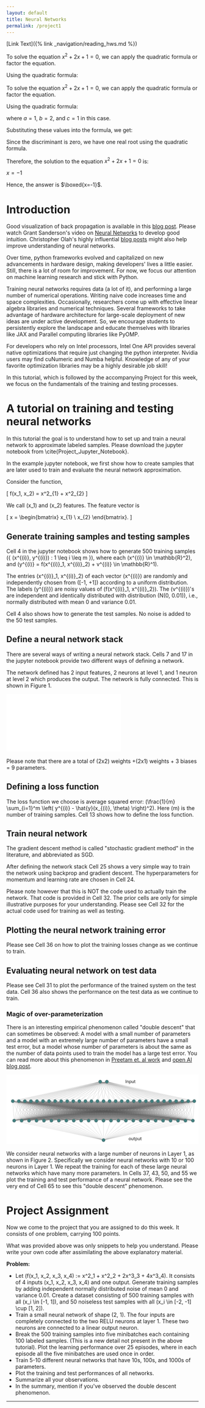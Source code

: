 ```yaml
---
layout: default
title: Neural Networks
permalink: /project1
---
```



[Link Text]({% link _navigation/reading_hws.md %})

To solve the equation $x^2 + 2x + 1 = 0$, we can apply the quadratic formula or factor the equation.

Using the quadratic formula: 

To solve the equation $x^2 + 2x + 1 = 0$, we can apply the quadratic formula or factor the equation.

Using the quadratic formula: 



where $a=1$, $b=2$, and $c=1$ in this case.

Substituting these values into the formula, we get:


Since the discriminant is zero, we have one real root using the quadratic formula.

Therefore, the solution to the equation $x^2 + 2x + 1 = 0$ is:

$\displaystyle x=-1$

Hence, the answer is $\boxed{x=-1}$.


# Introduction

Good visualization of back propagation is available in this [blog post](https://developers-dot-devsite-v2-prod.appspot.com/machine-learning/crash-course/backprop-scroll). Please watch Grant Sanderson's video on [Neural Networks](https://www.youtube.com/watch?v=aircAruvnKk&list=PLrfgFTEf_n9bb3kpuvxdZdTSUCv0qfyPD) to develop good intuition. Christopher Olah's highly influential [blog posts](https://colah.github.io/) might also help improve understanding of neural networks.

Over time, python frameworks evolved and capitalized on new advancements in hardware design, making developers' lives a little easier. Still, there is a lot of room for improvement. For now, we focus our attention on machine learning research and stick with Python.

Training neural networks requires data (a lot of it), and performing a large number of numerical operations. Writing naive code increases time and space complexities. Occasionally, researchers come up with effective linear algebra libraries and numerical techniques. Several frameworks to take advantage of hardware architecture for large-scale deployment of new ideas are under active development. So, we encourage students to persistently explore the landscape and educate themselves with libraries like JAX and Parallel computing libraries like PyOMP. 

For developers who rely on Intel processors, Intel One API provides several native optimizations that require just changing the python interpreter. Nvidia users may find cuNumeric and Numba helpful. Knowledge of any of your favorite optimization libraries may be a highly desirable job skill!

In this tutorial, which is followed by the accompanying Project for this week, we focus on the fundamentals of the training and testing processes.

# A tutorial on training and testing neural networks

In this tutorial the goal is to understand how to set up and train a neural network to approximate labeled samples. Please download the jupyter notebook from \cite{Project_Jupyter_Notebook}.

In the example jupyter notebook, we first show how to create samples that are later used to train and evaluate the neural network approximation.

Consider the function,

\[ f(x_1, x_2) = x^2_{1} + x^2_{2} \]

We call \(x_1\) and \(x_2\) features. The feature vector is

\[ 
x = \begin{bmatrix}
x_{1} \\
x_{2}
\end{bmatrix}.
\]

## Generate training samples and testing samples

Cell 4 in the jupyter notebook shows how to generate 500 training samples \(\{ (x^{(i)}, y^{(i)}) : 1 \leq i \leq m \}\), where each \(x^{(i)} \in \mathbb{R}^2\), and \(y^{(i)} = f(x^{(i)}_1, x^{(i)}_2) + v^{(i)} \in \mathbb{R}^1\).

The entries \(x^{(i)}_1, x^{(i)}_2\) of each vector \(x^{(i)}\) are randomly and independently chosen from \([-1, +1]\) according to a uniform distribution. The labels \(y^{(i)}\) are noisy values of \(f(x^{(i)}_1, x^{(i)}_2)\). The \(v^{(i)}\)'s are independent and identically distributed with distribution \(N(0, 0.01)\), i.e., normally distributed with mean 0 and variance 0.01.

Cell 4 also shows how to generate the test samples. No noise is added to the 50 test samples.

## Define a neural network stack

There are several ways of writing a neural network stack. Cells 7 and 17 in the jupyter notebook provide two different ways of defining a network.

The network defined has 2 input features, 2 neurons at level 1, and 1 neuron at level 2 which produces the output. The network is fully connected. This is shown in Figure 1.

![Two-layer network](/course/_data/Fig1.pdf)

Please note that there are a total of (2x2) weights +(2x1) weights + 3 biases = 9 parameters.

## Defining a loss function

The loss function we choose is average squared error: \(\frac{1}{m} \sum_{i=1}^m \left( y^{(i)} - \hat{y}(x_{(i)}, \theta) \right)^2\). Here \(m\) is the number of training samples. Cell 13 shows how to define the loss function.

## Train neural network

The gradient descent method is called "stochastic gradient method" in the literature, and abbreviated as SGD.

After defining the network stack Cell 25 shows a very simple way to train the network using backprop and gradient descent. The hyperparameters for momentum and learning rate are chosen in Cell 24.

Please note however that this is NOT the code used to actually train the network. That code is provided in Cell 32. The prior cells are only for simple illustrative purposes for your understanding. Please see Cell 32 for the actual code used for training as well as testing.

## Plotting the neural network training error

Please see Cell 36 on how to plot the training losses change as we continue to train.

## Evaluating neural network on test data

Please see Cell 31 to plot the performance of the trained system on the test data. Cell 36 also shows the performance on the test data as we continue to train.

### Magic of over-parameterization

There is an interesting empirical phenomenon called "double descent" that can sometimes be observed: A model with a small number of parameters and a model with an extremely large number of parameters have a small test error, but a model whose number of parameters is about the same as the number of data points used to train the model has a large test error. You can read more about this phenomenon in [Preetam et. al work](https://arxiv.org/abs/1912.02292) and [open AI blog post](https://openai.com/research/deep-double-descent).

![Network with large number of neurons in Layer 1 and 2](largenet.png)

We consider neural networks with a large number of neurons in Layer 1, as shown in Figure 2. Specifically we consider neural networks with 10 or 100 neurons in Layer 1. We repeat the training for each of these large neural networks which have many more parameters. In Cells 37, 43, 50, and 55 we plot the training and test performance of a neural network. Please see the very end of Cell 65 to see this "double descent" phenomenon.

# Project Assignment

Now we come to the project that you are assigned to do this week. It consists of one problem, carrying 100 points.

What was provided above was only snippets to help you understand. Please write your own code after assimilating the above explanatory material.

**Problem:**

- Let \(f(x_1, x_2, x_3, x_4) := x^2_1 + x^2_2 + 2x^3_3 + 4x^3_4\). It consists of 4 inputs \(x_1, x_2, x_3, x_4\) and one output. Generate training samples by adding independent normally distributed noise of mean 0 and variance 0.01. Create a dataset consisting of 500 training samples with all \(x_i \in [-1, 1]\), and 50 noiseless test samples with all \(x_i \in [-2, -1] \cup [1, 2]\).
- Train a small neural network of shape (2, 1). The four inputs are completely connected to the two RELU neurons at layer 1. These two neurons are connected to a linear output neuron.
- Break the 500 training samples into five minibatches each containing 100 labeled samples. (This is a new detail not present in the above tutorial). Plot the learning performance over 25 episodes, where in each episode all the five minibatches are used once in order.
- Train 5-10 different neural networks that have 10s, 100s, and 1000s of parameters.
- Plot the training and test performances of all networks.
- Summarize all your observations.
- In the summary, mention if you've observed the double descent phenomenon.

---

